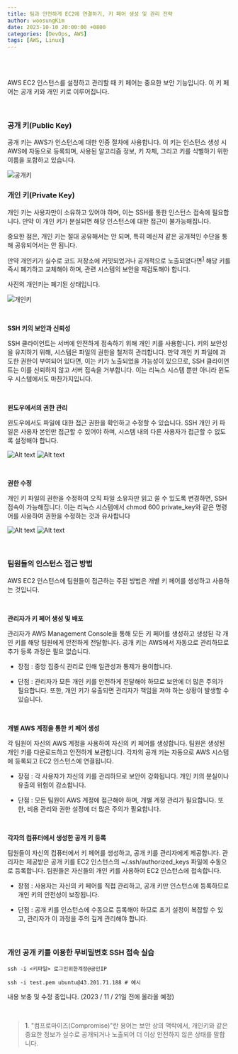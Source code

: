 ```yaml
---
title: 팀과 안전하게 EC2에 연결하기, 키 페어 생성 및 관리 전략
author: woosungKim
date: 2023-10-10 20:00:00 +0800
categories: [DevOps, AWS]
tags: [AWS, Linux]
---
```


<br>
<br>

AWS EC2 인스턴스를 설정하고 관리할 때 키 페어는 중요한 보안 기능입니다. 이 키 페어는 공개 키와 개인 키로 이루어집니다.

<br>

### 공개 키(Public Key)

공개 키는 AWS가 인스턴스에 대한 인증 절차에 사용합니다. 이 키는 인스턴스 생성 시 AWS에 자동으로 등록되며, 사용된 알고리즘 정보, 키 자체, 그리고 키를 식별하기 위한 이름을 포함하고 있습니다.

![공개키](/posts/aws/account_1.png)


### 개인 키(Private Key)

개인 키는 사용자만이 소유하고 있어야 하며, 이는 SSH를 통한 인스턴스 접속에 필요합니다. 만약 이 개인 키가 분실되면 해당 인스턴스에 대한 접근이 불가능해집니다. 

중요한 점은, 개인 키는 절대 공유해서는 안 되며, 특히 메신저 같은 공개적인 수단을 통해 공유되어서는 안 됩니다.

만약 개인키가 실수로 코드 저장소에 커밋되었거나 공개적으로 노출되었다면<sup>[1](#footnote_1)</sup> 해당 키를 즉시 폐기하고 교체해야 하며, 관련 시스템의 보안을 재검토해야 합니다.

사진의 개인키는 폐기된 상태입니다. 

![개인키](/posts/aws/account_2.png)

<br>

**SSH 키의 보안과 신뢰성**

SSH 클라이언트는 서버에 안전하게 접속하기 위해 개인 키를 사용합니다. 키의 보안성을 유지하기 위해, 시스템은 파일의 권한을 철저히 관리합니다. 만약 개인 키 파일에 과도한 권한이 부여되어 있다면, 이는 키가 노출되었을 가능성이 있으므로, SSH 클라이언트는 이를 신뢰하지 않고 서버 접속을 거부합니다. 이는 리눅스 시스템 뿐만 아니라 윈도우 
시스템에서도 마찬가지입니다.

<br>

**윈도우에서의 권한 관리**

윈도우에서도 파일에 대한 접근 권한을 확인하고 수정할 수 있습니다. SSH 개인 키 파일은 사용자 본인만 접근할 수 있어야 하며, 시스템 내의 다른 사용자가 접근할 수 없도록 설정해야 합니다. 

![Alt text](/posts/aws/account_3.png)
![Alt text](/posts/aws/account_4.png)

<br>

**권한 수정**

개인 키 파일의 권한을 수정하여 오직 파일 소유자만 읽고 쓸 수 있도록 변경하면, SSH 접속이 가능해집니다. 이는 리눅스 시스템에서 chmod 600 private_key와 같은 명령어를 사용하여 권한을 수정하는 것과 유사합니다

![Alt text](/posts/aws/account_5.png)
![Alt text](/posts/aws/account_6.png)

<br>

### 팀원들의 인스턴스 접근 방법

AWS EC2 인스턴스에 팀원들이 접근하는 주된 방법은 개별 키 페어를 생성하고 사용하는 것입니다. 

<br>

**관리자가 키 페어 생성 및 배포**

관리자가 AWS Management Console을 통해 모든 키 페어를 생성하고 생성된 각 개인 키를 해당 팀원에게 안전하게 전달합니다.
공개 키는 AWS에서 자동으로 관리하므로 추가 등록 과정은 필요 없습니다.

- 장점 : 중앙 집중식 관리로 인해 일관성과 통제가 용이합니다.
     
- 단점 : 관리자가 모든 개인 키를 안전하게 전달해야 하므로 보안에 더 많은 주의가 필요합니다. 또한, 개인 키가 유출되면 관리자가 책임을 져야 하는 상황이 발생할 수 있습니다.

<br>

**개별 AWS 계정을 통한 키 페어 생성**

각 팀원이 자신의 AWS 계정을 사용하여 자신의 키 페어를 생성합니다.
팀원은 생성된 개인 키를 다운로드하고 안전하게 보관합니다.
각자의 공개 키는 자동으로 AWS 시스템에 등록되고 EC2 인스턴스에 연결됩니다.


- 장점 : 각 사용자가 자신의 키를 관리하므로 보안이 강화됩니다. 개인 키의 분실이나 유출의 위험이 감소합니다.  

- 단점 : 모든 팀원이 AWS 계정에 접근해야 하며, 개별 계정 관리가 필요합니다. 또한, 비용 관리와 권한 설정에 더 많은 주의가 필요합니다.

<br>

**각자의 컴퓨터에서 생성한 공개 키 등록**

팀원들이 자신의 컴퓨터에서 키 페어를 생성하고, 공개 키를 관리자에게 제공합니다.
관리자는 제공받은 공개 키를 EC2 인스턴스의 ~/.ssh/authorized_keys 파일에 수동으로 등록합니다.
팀원들은 자신들의 개인 키를 사용하여 EC2 인스턴스에 접속합니다.

- 장점 : 사용자는 자신의 키 페어를 직접 관리하고, 공개 키만 인스턴스에 등록하므로 개인 키의 안전성이 보장됩니다.

- 단점 : 공개 키를 인스턴스에 수동으로 등록해야 하므로 초기 설정이 복잡할 수 있고, 관리자가 이 과정을 주의 깊게 관리해야 합니다.

<br>

### 개인 공개 키를 이용한 무비밀번호 SSH 접속 실습

```shell
ssh -i <키파일> 로그인위한계정@공인IP

ssh -i test.pem ubuntu@43.201.71.188 # 예시
```

내용 보충 및 수정 중입니다. (2023 / 11 / 21일 전에 올라올 예정)

<br>

><a name="footnote_1">1</a>. "컴프로마이즈(Compromise)"란 용어는 보안 상의 맥락에서, 개인키와 같은 중요한 정보가 실수로 공개되거나 노출되어 더 이상 안전하지 않은 상태를 말합니다. 
>

